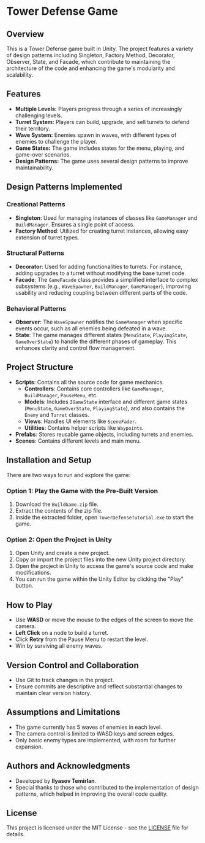# Tower Defense Game

## Overview
This is a Tower Defense game built in Unity. The project features a variety of design patterns including Singleton, Factory Method, Decorator, Observer, State, and Facade, which contribute to maintaining the architecture of the code and enhancing the game's modularity and scalability.

## Features
- **Multiple Levels:** Players progress through a series of increasingly challenging levels.
- **Turret System:** Players can build, upgrade, and sell turrets to defend their territory.
- **Wave System:** Enemies spawn in waves, with different types of enemies to challenge the player.
- **Game States:** The game includes states for the menu, playing, and game-over scenarios.
- **Design Patterns:** The game uses several design patterns to improve maintainability.

## Design Patterns Implemented

### Creational Patterns
- **Singleton**: Used for managing instances of classes like `GameManager` and `BuildManager`. Ensures a single point of access.
- **Factory Method**: Utilized for creating turret instances, allowing easy extension of turret types.

### Structural Patterns
- **Decorator**: Used for adding functionalities to turrets. For instance, adding upgrades to a turret without modifying the base turret code.
- **Facade**: The `GameFacade` class provides a simplified interface to complex subsystems (e.g., `WaveSpawner`, `BuildManager`, `GameManager`), improving usability and reducing coupling between different parts of the code.

### Behavioral Patterns
- **Observer**: The `WaveSpawner` notifies the `GameManager` when specific events occur, such as all enemies being defeated in a wave.
- **State**: The game manages different states (`MenuState`, `PlayingState`, `GameOverState`) to handle the different phases of gameplay. This enhances clarity and control flow management.

## Project Structure
- **Scripts**: Contains all the source code for game mechanics.
  - **Controllers**: Contains core controllers like `GameManager`, `BuildManager`, `PauseMenu`, etc.
  - **Models**: Includes `IGameState` interface and different game states (`MenuState`, `GameOverState`, `PlayingState`), and also contains the `Enemy` and `Turret` classes.
  - **Views**: Handles UI elements like `SceneFader`.
  - **Utilities**: Contains helper scripts like `Waypoints`.
- **Prefabs**: Stores reusable game objects, including turrets and enemies.
- **Scenes**: Contains different levels and main menu.

## Installation and Setup

There are two ways to run and explore the game:

### Option 1: Play the Game with the Pre-Built Version
1. Download the `BuildGame.zip` file.
2. Extract the contents of the zip file.
3. Inside the extracted folder, open `TowerDefenseTutorial.exe` to start the game.

### Option 2: Open the Project in Unity
1. Open Unity and create a new project.
2. Copy or import the project files into the new Unity project directory.
3. Open the project in Unity to access the game's source code and make modifications.
4. You can run the game within the Unity Editor by clicking the "Play" button.

## How to Play
- Use **WASD** or move the mouse to the edges of the screen to move the camera.
- **Left Click** on a node to build a turret.
- Click **Retry** from the Pause Menu to restart the level.
- Win by surviving all enemy waves.

## Version Control and Collaboration
- Use Git to track changes in the project.
- Ensure commits are descriptive and reflect substantial changes to maintain clear version history.

## Assumptions and Limitations
- The game currently has 5 waves of enemies in each level.
- The camera control is limited to WASD keys and screen edges.
- Only basic enemy types are implemented, with room for further expansion.

## Authors and Acknowledgments
- Developed by **Ilyasov Temirlan**.
- Special thanks to those who contributed to the implementation of design patterns, which helped in improving the overall code quality.

## License
This project is licensed under the MIT License - see the [LICENSE](LICENSE) file for details.
